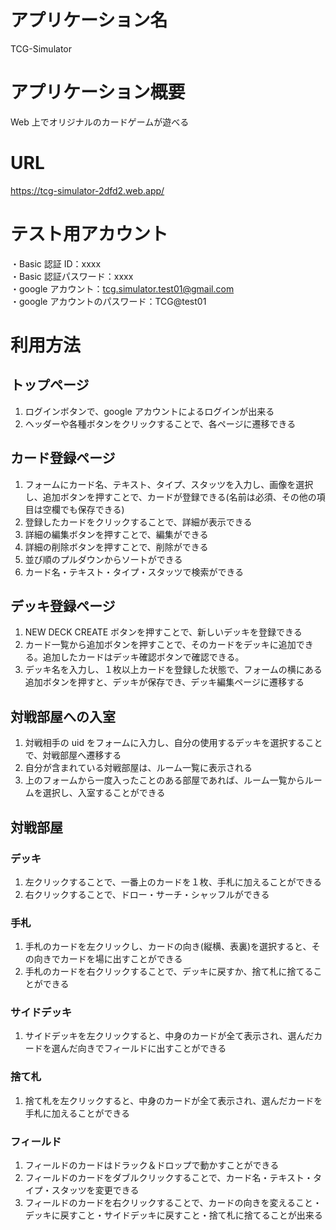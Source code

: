 # アプリケーション名

TCG-Simulator

# アプリケーション概要

Web 上でオリジナルのカードゲームが遊べる

# URL

https://tcg-simulator-2dfd2.web.app/

# テスト用アカウント

・Basic 認証 ID：xxxx  
・Basic 認証パスワード：xxxx  
・google アカウント：tcg.simulator.test01@gmail.com  
・google アカウントのパスワード：TCG@test01

# 利用方法

## トップページ

1. ログインボタンで、google アカウントによるログインが出来る
2. ヘッダーや各種ボタンをクリックすることで、各ページに遷移できる

## カード登録ページ

1. フォームにカード名、テキスト、タイプ、スタッツを入力し、画像を選択し、追加ボタンを押すことで、カードが登録できる(名前は必須、その他の項目は空欄でも保存できる)
2. 登録したカードをクリックすることで、詳細が表示できる
3. 詳細の編集ボタンを押すことで、編集ができる
4. 詳細の削除ボタンを押すことで、削除ができる
5. 並び順のプルダウンからソートができる
6. カード名・テキスト・タイプ・スタッツで検索ができる

## デッキ登録ページ

1. NEW DECK CREATE ボタンを押すことで、新しいデッキを登録できる
2. カード一覧から追加ボタンを押すことで、そのカードをデッキに追加できる。追加したカードはデッキ確認ボタンで確認できる。
3. デッキ名を入力し、１枚以上カードを登録した状態で、フォームの横にある追加ボタンを押すと、デッキが保存でき、デッキ編集ページに遷移する

## 対戦部屋への入室

1. 対戦相手の uid をフォームに入力し、自分の使用するデッキを選択することで、対戦部屋へ遷移する
2. 自分が含まれている対戦部屋は、ルーム一覧に表示される
3. 上のフォームから一度入ったことのある部屋であれば、ルーム一覧からルームを選択し、入室することができる

## 対戦部屋

### デッキ

1. 左クリックすることで、一番上のカードを１枚、手札に加えることができる
2. 右クリックすることで、ドロー・サーチ・シャッフルができる

### 手札

1. 手札のカードを左クリックし、カードの向き(縦横、表裏)を選択すると、その向きでカードを場に出すことができる
2. 手札のカードを右クリックすることで、デッキに戻すか、捨て札に捨てることができる

### サイドデッキ

1. サイドデッキを左クリックすると、中身のカードが全て表示され、選んだカードを選んだ向きでフィールドに出すことができる

### 捨て札

1. 捨て札を左クリックすると、中身のカードが全て表示され、選んだカードを手札に加えることができる

### フィールド

1. フィールドのカードはドラック＆ドロップで動かすことができる
2. フィールドのカードをダブルクリックすることで、カード名・テキスト・タイプ・スタッツを変更できる
3. フィールドのカードを右クリックすることで、カードの向きを変えること・デッキに戻すこと・サイドデッキに戻すこと・捨て札に捨てることが出来る

#
